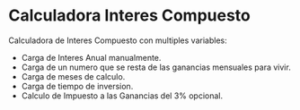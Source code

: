 # Calculadora Interes Compuesto

Calculadora de Interes Compuesto con multiples variables: 

- Carga de Interes Anual manualmente.
- Carga de un numero que se resta de las ganancias mensuales para vivir.
- Carga de meses de calculo.
- Carga de tiempo de inversion.
- Calculo de Impuesto a las Ganancias del 3% opcional.
